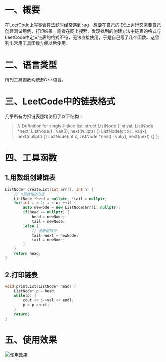 ﻿# 一、概要
在LeetCode上写链表算法题时经常遇到bug，想要在自己的IDE上运行又需要自己创建测试用例，打印结果。笔者在网上搜索，发现找到的创建方法中链表的格式与LeetCode中定义链表的格式不符，无法直接使用，于是自己写了几个函数。这里列出常用工具函数方便以后使用。

# 二、语言类型
所列工具函数均使用C++语言。

# 三、LeetCode中的链表格式
几乎所有力扣链表题均使用了以下结构：

>// Definition for singly-linked list.
struct ListNode {
    int val;
    ListNode *next;
    ListNode() : val(0), next(nullptr) {}
    ListNode(int x) : val(x), next(nullptr) {}
    ListNode(int x, ListNode *next) : val(x), next(next) {}
};
# 四、工具函数
## 1.用数组创建链表
~~~cpp
ListNode* createList(int arr[], int n) {
    // n是数组的长度
    ListNode *head = nullptr, *tail = nullptr;
    for(int i = 0; i < n; ++i) {
        auto newNode = new ListNode(arr[i],nullptr);
        if(head == nullptr) {
            head = newNode;
            tail = newNode;
        }else {
            // 更新尾指针
            tail->next = newNode;
            tail = newNode;
        }
    }
    return head;
}
~~~

## 2.打印链表
~~~cpp
void printList(ListNode* head) {
    ListNode* p = head;
    while(p) {
        cout << p->val << endl;
        p = p->next;
    }
    return;
}
~~~

# 五、使用效果
![使用效果](https://img-blog.csdnimg.cn/963ed5a9e35c4ec1906de1c0b16216e7.png)


